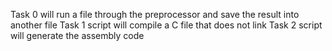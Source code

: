 Task 0 will run a file through the preprocessor and save the result into another file
Task 1 script will compile a C file that does not link
Task 2 script will generate the assembly code
